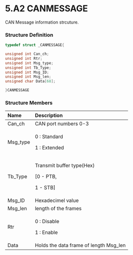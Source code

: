 # 5.A2 CANMESSAGE

CAN Message information strcuture.

### Structure Definition <a id="structure-definition"></a>

```c
typedef struct _CANMESSAGE{

unsigned int Can_ch;
unsigned int Rtr;
unsigned int Msg_type;
unsigned int Tb_Type; 
unsigned int Msg_ID;
unsigned int Msg_len;
unsigned char Data[68];

}CANMESSAGE
```

### Structure Members <a id="structure-members"></a>

<table>
  <thead>
    <tr>
      <th style="text-align:left">Name</th>
      <th style="text-align:left">Description</th>
    </tr>
  </thead>
  <tbody>
    <tr>
      <td style="text-align:left">Can_ch</td>
      <td style="text-align:left">CAN port numbers 0-3</td>
    </tr>
    <tr>
      <td style="text-align:left">Msg_type</td>
      <td style="text-align:left">
        <p>0 : Standard</p>
        <p>1 : Extended</p>
      </td>
    </tr>
    <tr>
      <td style="text-align:left">Tb_Type</td>
      <td style="text-align:left">
        <p>Transmit buffer type(Hex)</p>
        <p>[0 - PTB,</p>
        <p>1 - STB]</p>
      </td>
    </tr>
    <tr>
      <td style="text-align:left">Msg_ID</td>
      <td style="text-align:left">Hexadecimel value</td>
    </tr>
    <tr>
      <td style="text-align:left">Msg_len</td>
      <td style="text-align:left">length of the frames</td>
    </tr>
    <tr>
      <td style="text-align:left">Rtr</td>
      <td style="text-align:left">
        <p>0 : Disable</p>
        <p>1 : Enable</p>
      </td>
    </tr>
    <tr>
      <td style="text-align:left">Data</td>
      <td style="text-align:left">Holds the data frame of length Msg_len</td>
    </tr>
  </tbody>
</table>

